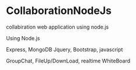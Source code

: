 # CollaborationNodeJs

collabiration web application using node.js

Using Node.js

Express, MongoDB
Jquery, Bootstrap, javascript

GroupChat, FileUp/DownLoad, realtime WhiteBoard
